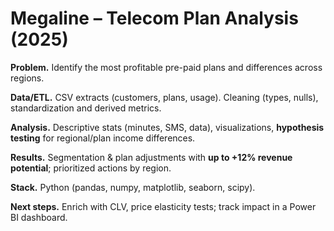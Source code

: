 # Megaline – Telecom Plan Analysis (2025)

**Problem.** Identify the most profitable pre-paid plans and differences across regions.

**Data/ETL.** CSV extracts (customers, plans, usage). Cleaning (types, nulls), standardization and derived metrics.

**Analysis.** Descriptive stats (minutes, SMS, data), visualizations, **hypothesis testing** for regional/plan income differences.

**Results.** Segmentation & plan adjustments with **up to +12% revenue potential**; prioritized actions by region.

**Stack.** Python (pandas, numpy, matplotlib, seaborn, scipy).

**Next steps.** Enrich with CLV, price elasticity tests; track impact in a Power BI dashboard.
